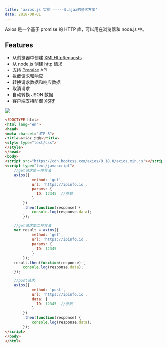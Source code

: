 ```yaml
---
title: 'axios.js 实例 -----$.ajax的替代方案'
date: 2018-08-01
---   
```

Axios 是一个基于 promise 的 HTTP 库，可以用在浏览器和 node.js 中。

## Features

* 从浏览器中创建 [XMLHttpRequests](https://developer.mozilla.org/en-US/docs/Web/API/XMLHttpRequest)
* 从 node.js 创建 [http](http://nodejs.org/api/http.html) 请求
* 支持 [Promise](https://developer.mozilla.org/en-US/docs/Web/JavaScript/Reference/Global_Objects/Promise) API
* 拦截请求和响应
* 转换请求数据和响应数据
* 取消请求
* 自动转换 JSON 数据
* 客户端支持防御 [XSRF](http://en.wikipedia.org/wiki/Cross-site_request_forgery)

![](https://img-blog.csdn.net/2018080116442876?watermark/2/text/aHR0cHM6Ly9ibG9nLmNzZG4ubmV0L3h1dG9uZ2Jhbw/font/5a6L5L2T/fontsize/400/fill/I0JBQkFCMA/dissolve/70)

```html
<!DOCTYPE html>
<html lang="en">
<head>
<meta charset="UTF-8">
<title>axios 实例</title>
<style type="text/css">
</style>
</head>
<body>
<script src="https://cdn.bootcss.com/axios/0.18.0/axios.min.js"></script>
<script type="text/javascript">
    //get请求第一种写法
    axios({
            method: 'get',
            url: 'https://ipinfo.io',
            params: {
              ID: 12345  //参数
            }
        })
        .then(function(response) {
            console.log(response.data);
        });

    //get请求第二种写法
    var result = axios({
            method: 'get',
            url: 'https://ipinfo.io',
            params: {
              ID: 12345
            }            
        });   
    result.then(function(response) {
        console.log(response.data);
    });

    //post请求
    axios({
            method: 'post',
            url: 'https://ipinfo.io',
            data: {
              ID: 12345  //参数
            }
        })
        .then(function(response) {
            console.log(response.data);
        });
</script>
</body>
</html>
```